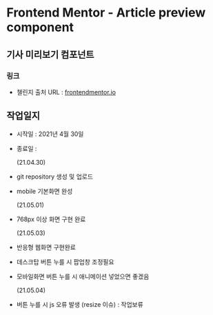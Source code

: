 # Frontend Mentor - Article preview component

## 기사 미리보기 컴포넌트

### 링크

- 챌린지 출처 URL : [frontendmentor.io](https://www.frontendmentor.io/challenges/article-preview-component-dYBN_pYFT)

## 작업일지

- 시작일 : 2021년 4월 30일
- 종료일 :

  (21.04.30)

- git repository 생성 및 업로드
- mobile 기본화면 완성

  (21.05.01)

- 768px 이상 화면 구현 완료

  (21.05.03)

- 반응형 웹화면 구현완료
- 데스크탑 버튼 누를 시 팝업창 조정필요
- 모바일화면 버튼 누를 시 애니메이션 넣었으면 좋겠음

  (21.05.04)

- 버튼 누를 시 js 오류 발생 (resize 이슈) : 작업보류
